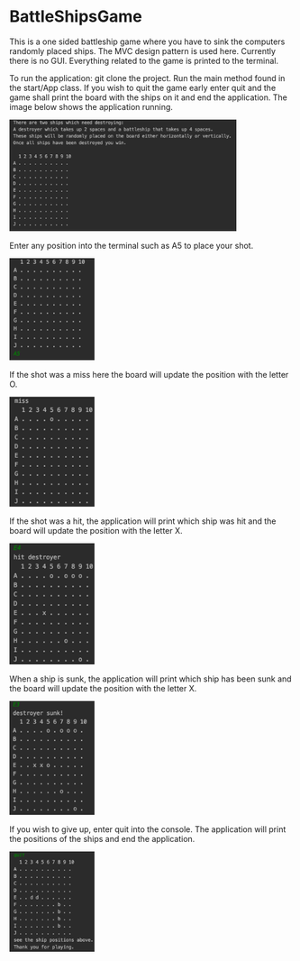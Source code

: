 # BattleShipsGame

This is a one sided battleship game where you have to sink the computers randomly placed ships. The MVC design pattern is used here. Currently there is no GUI.
Everything related to the game is printed to the terminal.

To run the application:
git clone the project.
Run the main method found in the start/App class. 
If you wish to quit the game early enter quit and the game shall print the board with the ships on it and end the application.
The image below shows the application running.

<img src=/images/FirstScreen.png width=80%>

Enter any position into the terminal such as A5 to place your shot.

<img src=/images/shot.png width=30%>

If the shot was a miss here the board will update the position with the letter O.

<img src=/images/miss.png width=30%>

If the shot was a hit, the application will print which ship was hit and the board will update the position with the letter X. 

<img src=/images/ShipHit.png width=30%>

When a ship is sunk, the application will print which ship has been sunk and the board will update the position with the letter X.

<img src=/images/ShipSunk.png width=30%>

If you wish to give up, enter quit into the console. The application will print the positions of the ships and end the application.

<img src=/images/quit.png width=30%>

